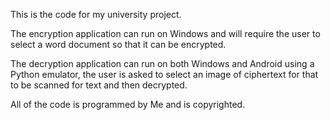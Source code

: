 This is the code for my university project. 

The encryption application can run on Windows and will require the user to select a word document so that it can be encrypted.

The decryption application can run on both Windows and Android using a Python emulator, the user is asked to select an image of ciphertext for that to be scanned for text
and then decrypted.

All of the code is programmed by Me and is copyrighted.

